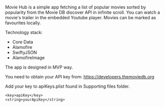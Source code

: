Movie Hub is a simple app fetching a list of popular movies sorted by popularity from the Movie DB discover API in infinite scroll. You can watch a movie's trailer in the embedded Youtube player. Movies can be marked as favourites locally. 

Technology stack:

- Core Data
- Alamofire
- SwiftyJSON
- AlamofireImage

The app is designed in MVP way. 

You need to obtain your API key from: 
https://developers.themoviedb.org 

Add your key to apiKeys.plist found in Supporting files folder.

	<key>apiKey</key>
	<string>yourApiKey</string>

